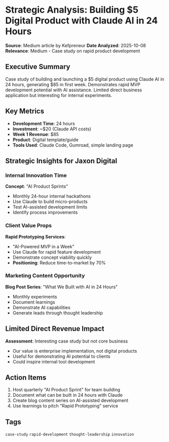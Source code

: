 # Strategic Analysis: Building $5 Digital Product with Claude AI in 24 Hours

**Source**: Medium article by Kefpreneur
**Date Analyzed**: 2025-10-08
**Relevance**: Medium - Case study on rapid product development

## Executive Summary

Case study of building and launching a $5 digital product using Claude AI in 24 hours, generating $85 in first week. Demonstrates rapid MVP development potential with AI assistance. Limited direct business application but interesting for internal experiments.

## Key Metrics

- **Development Time**: 24 hours
- **Investment**: ~$20 (Claude API costs)
- **Week 1 Revenue**: $85
- **Product**: Digital template/guide
- **Tools Used**: Claude Code, Gumroad, simple landing page

## Strategic Insights for Jaxon Digital

### Internal Innovation Time

**Concept**: "AI Product Sprints"
- Monthly 24-hour internal hackathons
- Use Claude to build micro-products
- Test AI-assisted development limits
- Identify process improvements

### Client Value Props

**Rapid Prototyping Services**:
- "AI-Powered MVP in a Week"
- Use Claude for rapid feature development
- Demonstrate concept viability quickly
- **Positioning**: Reduce time-to-market by 70%

### Marketing Content Opportunity

**Blog Post Series**: "What We Built with AI in 24 Hours"
- Monthly experiments
- Document learnings
- Demonstrate AI capabilities
- Generate leads through thought leadership

## Limited Direct Revenue Impact

**Assessment**: Interesting case study but not core business
- Our value is enterprise implementation, not digital products
- Useful for demonstrating AI potential to clients
- Could inspire internal tool development

## Action Items

1. Host quarterly "AI Product Sprint" for team building
2. Document what can be built in 24 hours with Claude
3. Create blog content series on AI-assisted development
4. Use learnings to pitch "Rapid Prototyping" service

## Tags
`case-study` `rapid-development` `thought-leadership` `innovation`
